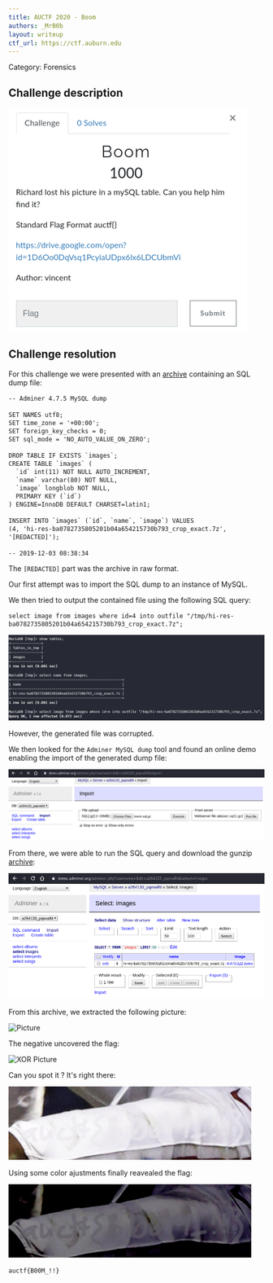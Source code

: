 ```yaml
---
title: AUCTF 2020 - Boom
authors: _MrB0b
layout: writeup
ctf_url: https://ctf.auburn.edu
---
```

Category: Forensics

## Challenge description

![Challenge description](../assets/AUCTF-20-chall_boom.png)

## Challenge resolution

For this challenge we were presented with an [archive](../assets/AUCTF-20-boom.sql.gz) containing an SQL dump file:
```
-- Adminer 4.7.5 MySQL dump

SET NAMES utf8;
SET time_zone = '+00:00';
SET foreign_key_checks = 0;
SET sql_mode = 'NO_AUTO_VALUE_ON_ZERO';

DROP TABLE IF EXISTS `images`;
CREATE TABLE `images` (
  `id` int(11) NOT NULL AUTO_INCREMENT,
  `name` varchar(80) NOT NULL,
  `image` longblob NOT NULL,
  PRIMARY KEY (`id`)
) ENGINE=InnoDB DEFAULT CHARSET=latin1;

INSERT INTO `images` (`id`, `name`, `image`) VALUES
(4,	'hi-res-ba0782735805201b04a654215730b793_crop_exact.7z',	'[REDACTED]');

-- 2019-12-03 08:38:34
```

The `[REDACTED]` part was the archive in raw format.

Our first attempt was to import the SQL dump to an instance of MySQL.

We then tried to output the contained file using the following SQL query:

```
select image from images where id=4 into outfile "/tmp/hi-res-ba0782735805201b04a654215730b793_crop_exact.7z";
```
![SQL QUERY](../assets/AUCTF-20-chall_boom-sql_query.png)

However, the generated file was corrupted.

We then looked for the `Adminer MySQL dump` tool and found an online demo enabling the import of the generated dump file:

![Adminer web interface](../assets/AUCTF-20-chall_boom-adminer_web_interface.png)

From there, we were able to run the SQL query and download the gunzip [archive](../assets/AUCTF-20-hi-res-ba0782735805201b04a654215730b793_crop_exact.7z):

![Adminer SQL query](../assets/AUCTF-20-chall_boom-adminer_sql_query.png)

From this archive, we extracted the following picture:

![Picture](../assets/AUCTF-20-hi-res-ba0782735805201b04a654215730b793_crop_exact.png)

The negative uncovered the flag:

![XOR Picture](../assets/AUCTF-20-xor-hi-res-ba0782735805201b04a654215730b793_crop_exact.png)

Can you spot it ? It's right there:

![Extract part](../assets/AUCTF-20-extract_part.png)

Using some color ajustments finally reavealed the flag:

![Extract part](../assets/AUCTF-20-extract_part_final.png)

```
auctf{B00M_!!}
```